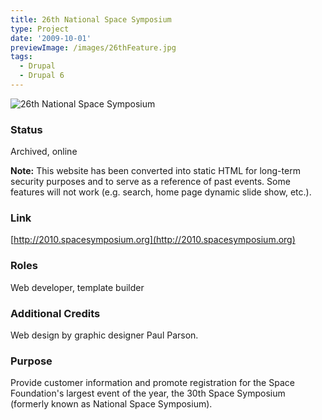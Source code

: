 ```yaml
---
title: 26th National Space Symposium
type: Project
date: '2009-10-01'
previewImage: /images/26thFeature.jpg
tags:
  - Drupal
  - Drupal 6
---
```

![26th National Space Symposium](/images/26thTop.jpg)

### Status

Archived, online

**Note:** This website has been converted into static HTML for long-term security purposes and to serve as a reference of past events. Some features will not work (e.g. search, home page dynamic slide show, etc.).

### Link

[http://2010.spacesymposium.org](http://2010.spacesymposium.org)

### Roles

Web developer, template builder

### Additional Credits

Web design by graphic designer Paul Parson.

### Purpose

Provide customer information and promote registration for the Space Foundation's largest event of the year, the 30th Space Symposium (formerly known as National Space Symposium).

